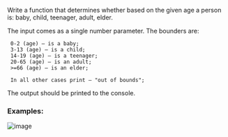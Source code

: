 Write a function that determines whether based on the given age a person is: baby, child, teenager, adult, elder.

The input comes as a single number parameter. The bounders are:

     0-2 (age) – is a baby; 
     3-13 (age) – is a child; 
     14-19 (age) – is a teenager;
     20-65 (age) – is an adult;
     >=66 (age) – is an elder; 
     
     In all other cases print – "out of bounds";
 
The output should be printed to the console.

### Examples:

![image](https://github.com/nsinorov/SoftUniMainPath/assets/45227327/91e58916-fca9-403d-916a-9ec4895052e9)
